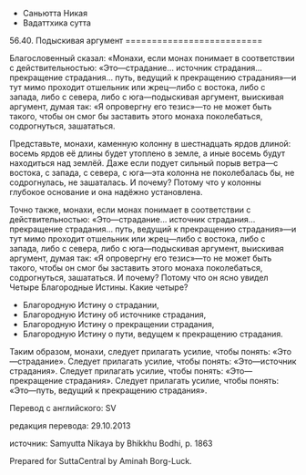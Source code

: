 









* Саньютта Никая
* Вадаттхика сутта


56\.40\. Подыскивая аргумент
\=\=\=\=\=\=\=\=\=\=\=\=\=\=\=\=\=\=\=\=\=\=\=\=\=\=



Благословенный сказал: «Монахи, если монах понимает в соответствии с действительностью: «Это—страдание… источник страдания… прекращение страдания… путь, ведущий к прекращению страдания»—и тут мимо проходит отшельник или жрец—либо с востока, либо с запада, либо с севера, либо с юга—подыскивая аргумент, выискивая аргумент, думая так: «Я опровергну его тезис»—то не может быть такого, чтобы он смог бы заставить этого монаха поколебаться, содрогнуться, зашататься\.


Представьте, монахи, каменную колонну в шестнадцать ярдов длиной: восемь ярдов её длины будет утоплено в земле, а иные восемь будут находиться над землёй\. Даже если подует сильный порыв ветра—с востока, с запада, с севера, с юга—эта колонна не поколебалась бы, не содрогнулась, не зашаталась\. И почему? Потому что у колонны глубокое основание и она надёжно установлена\.


Точно также, монахи, если монах понимает в соответствии с действительностью: «Это—страдание… источник страдания… прекращение страдания… путь, ведущий к прекращению страдания»—и тут мимо проходит отшельник или жрец—либо с востока, либо с запада, либо с севера, либо с юга—подыскивая аргумент, выискивая аргумент, думая так: «Я опровергну его тезис»—то не может быть такого, чтобы он смог бы заставить этого монаха поколебаться, содрогнуться, зашататься\. И почему? Потому что он ясно увидел Четыре Благородные Истины\. Какие четыре?


* Благородную Истину о страдании,
* Благородную Истину об источнике страдания,
* Благородную Истину о прекращении страдания,
* Благородную Истину о пути, ведущем к прекращению страдания\.


Таким образом, монахи, следует прилагать усилие, чтобы понять: «Это—страдание»\. Следует прилагать усилие, чтобы понять: «Это—источник страдания»\. Следует прилагать усилие, чтобы понять: «Это—прекращение страдания»\. Следует прилагать усилие, чтобы понять: «Это—путь, ведущий к прекращению страдания»\.



Перевод с английского: SV


редакция перевода: 29\.10\.2013


источник: Samyutta Nikaya by Bhikkhu Bodhi, p\. 1863


Prepared for SuttaCentral by Aminah Borg\-Luck\.






